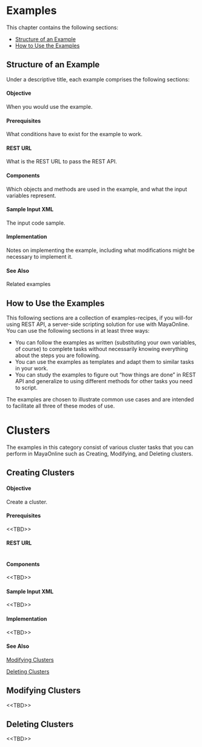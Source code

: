 # Examples

This chapter contains the following sections:

* [Structure of an Example](#structure-of-an-example)
* [How to Use the Examples](#how-to-use-the-examples)

## Structure of an Example

Under a descriptive title, each example comprises the following sections:

#### Objective

When you would use the example.

#### Prerequisites

What conditions have to exist for the example to work.

#### REST URL

What is the REST URL to pass the REST API.

#### Components

Which objects and methods are used in the example, and what the input variables represent.

#### Sample Input XML

The input code sample.

#### Implementation

Notes on implementing the example, including what modifications might be necessary to implement it.

#### See Also

Related examples

## How to Use the Examples

This following sections are a collection of examples-recipes, if you will-for using REST API, a server-side scripting solution for use with MayaOnline. You can use the following sections in at least three ways:

* You can follow the examples as written \(substituting your own variables, of course\) to complete tasks without necessarily knowing everything about the steps you are following.
* You can use the examples as templates and adapt them to similar tasks in your work.
* You can study the examples to figure out “how things are done” in REST API and generalize to using different methods for other tasks you need to script.

The examples are chosen to illustrate common use cases and are intended to facilitate all three of these modes of use.

# Clusters

The examples in this category consist of various cluster tasks that you can perform in MayaOnline such as Creating, Modifying, and Deleting clusters.

## Creating Clusters

#### Objective

Create a cluster.

#### Prerequisites

&lt;&lt;TBD&gt;&gt;

#### REST URL

```

```

#### Components

&lt;&lt;TBD&gt;&gt;

#### Sample Input XML

&lt;&lt;TBD&gt;&gt;

#### Implementation

&lt;&lt;TBD&gt;&gt;

#### See Also

[Modifying Clusters](#modifying-clusters)

[Deleting Clusters](#deleting-clusters)

## Modifying Clusters

&lt;&lt;TBD&gt;&gt;

## Deleting Clusters

&lt;&lt;TBD&gt;&gt;

